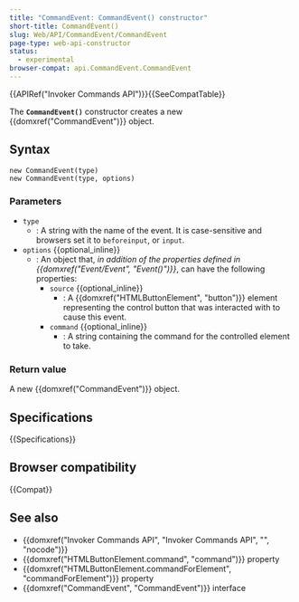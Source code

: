 ```yaml
---
title: "CommandEvent: CommandEvent() constructor"
short-title: CommandEvent()
slug: Web/API/CommandEvent/CommandEvent
page-type: web-api-constructor
status:
  - experimental
browser-compat: api.CommandEvent.CommandEvent
---
```


{{APIRef("Invoker Commands API")}}{{SeeCompatTable}}

The **`CommandEvent()`** constructor creates a new {{domxref("CommandEvent")}} object.

## Syntax

```js-nolint
new CommandEvent(type)
new CommandEvent(type, options)
```

### Parameters

- `type`
  - : A string with the name of the event.
    It is case-sensitive and browsers set it to `beforeinput`, or `input`.
- `options` {{optional_inline}}
  - : An object that, _in addition of the properties defined in {{domxref("Event/Event", "Event()")}}_, can have the following properties:
    - `source` {{optional_inline}}
      - : A {{domxref("HTMLButtonElement", "button")}} element representing the
        control button that was interacted with to cause this event.
    - `command` {{optional_inline}}
      - : A string containing the command for the controlled element to take.

### Return value

A new {{domxref("CommandEvent")}} object.

## Specifications

{{Specifications}}

## Browser compatibility

{{Compat}}

## See also

- {{domxref("Invoker Commands API", "Invoker Commands API", "", "nocode")}}
- {{domxref("HTMLButtonElement.command", "command")}} property
- {{domxref("HTMLButtonElement.commandForElement", "commandForElement")}} property
- {{domxref("CommandEvent", "CommandEvent")}} interface
